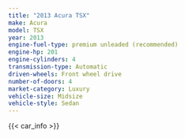 ```yaml
---
title: "2013 Acura TSX"
make: Acura
model: TSX
year: 2013
engine-fuel-type: premium unleaded (recommended)
engine-hp: 201
engine-cylinders: 4
transmission-type: Automatic
driven-wheels: Front wheel drive
number-of-doors: 4
market-category: Luxury
vehicle-size: Midsize
vehicle-style: Sedan
---
```


{{< car_info >}}
